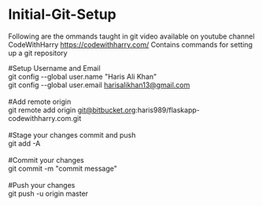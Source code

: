 # Initial-Git-Setup <br />
Following are the ommands taught in git video available on youtube channel CodeWithHarry https://codewithharry.com/
Contains commands for setting up a git repository <br />

#Setup Username and Email <br />
git config --global user.name "Haris Ali Khan" <br />
git config --global user.email harisalikhan13@gmail.com <br />
 <br />
#Add remote origin <br />
git remote add origin git@bitbucket.org:haris989/flaskapp-codewithharry.com.git <br />
 <br />
#Stage your changes commit and push <br />
git add -A <br />
 <br />
#Commit your changes <br />
git commit -m "commit message" <br />
 <br />
#Push your changes <br />
git push -u origin master <br />
